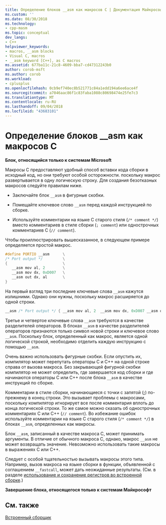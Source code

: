 ```yaml
---
title: Определение блоков __asm как макросов C | Документация Майкрософт
ms.custom: ''
ms.date: 08/30/2018
ms.technology:
- cpp-masm
ms.topic: conceptual
dev_langs:
- C++
helpviewer_keywords:
- macros, __asm blocks
- Visual C, macros
- __asm keyword [C++], as C macros
ms.assetid: 677ba11c-21c8-4609-bba7-cd47312243b0
author: corob-msft
ms.author: corob
ms.workload:
- cplusplus
ms.openlocfilehash: 0cb9ef740ec8b521771c84a1edd194a6ee6ace4f
ms.sourcegitcommit: a7046aac86f1c83faba1088c80698474e25fe7c3
ms.translationtype: MT
ms.contentlocale: ru-RU
ms.lasthandoff: 09/04/2018
ms.locfileid: "43683101"
---
```

# <a name="defining-asm-blocks-as-c-macros"></a>Определение блоков __asm как макросов C

**Блок, относящийся только к системам Microsoft**

Макросы C предоставляют удобный способ вставки кода сборки в исходный код, но они требуют особой осторожности. поскольку макрос развертывается в одну логическую строку. Для создания безотказных макросов следуйте правилам ниже.

- Заключайте блок `__asm` в фигурные скобки.

- Помещайте ключевое слово `__asm` перед каждой инструкцией по сборке.

- Используйте комментарии на языке C старого стиля (`/* comment */`) вместо комментариев в стиле сборки (`; comment`) или однострочных комментариев С (`// comment`).

Чтобы проиллюстрировать вышесказанное, в следующем примере определяется простой макрос.

```cpp
#define PORTIO __asm      \
/* Port output */         \
{                         \
   __asm mov al, 2        \
   __asm mov dx, 0xD007   \
   __asm out dx, al       \
}
```

На первый взгляд три последние ключевые слова `__asm` кажутся излишними. Однако они нужны, поскольку макрос расширяется до одной строки.

```cpp
__asm /* Port output */ { __asm mov al, 2  __asm mov dx, 0xD007 __asm out dx, al }
```

Третье и четвертое ключевые слова `__asm` требуются в качестве разделителей операторов. В блоках `__asm` в качестве разделителей операторов признаются только символ новой строки и ключевое слово `__asm`. Поскольку блок, определенный как макрос, является одной логической строкой, необходимо отделить каждую инструкцию с помощью `__asm`.

Очень важно использовать фигурные скобки. Если опустить их, компилятор может перепутать операторы С и C++ на одной строке справа от вызова макроса. Без закрывающей фигурной скобки компилятор не может определить, где завершается код сборки и где начинаются операторы C или С++ после блока `__asm` в качестве инструкций по сборке.

Комментарии в стиле сборки, начинающиеся с точки с запятой (**;**) по-прежнему в конец строки. Это вызывает проблемы с макросами, поскольку компилятор игнорирует все после комментария вплоть до конца логической строки. То же самое можно сказать об однострочных комментариях C или C++ (`// comment`). Во избежание ошибок используйте комментарии на языке C старого стиля (`/* comment */`) в блоках `__asm`, определенных как макросы.

Блок `__asm`, записанный в качестве макроса С, может принимать аргументы. В отличие от обычного макроса C, однако, макрос `__asm` не может возвращать значение. Невозможно использовать такие макросы в выражениях С или С++.

Следует с особой тщательностью вызывать макросы этого типа. Например, вызов макроса на языке сборки в функции, объявленной с соглашением `__fastcall`, может дать неожиданные результаты. (См. в разделе [использование и сохранение регистров во встроенной сборке](../../assembler/inline/using-and-preserving-registers-in-inline-assembly.md).)

**Завершение блока, относящегося только к системам Майкрософт**

## <a name="see-also"></a>См. также

[Встроенный сборщик](../../assembler/inline/inline-assembler.md)<br/>